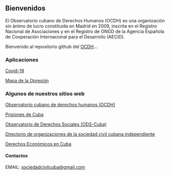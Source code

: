 ## Bienvenidos

El Observatorio cubano de Derechos Humanos (OCDH) es una organización sin ánimo de lucro constituida en Madrid en 2009, inscrita en el Registro Nacional de Asociaciones y en el Registro de ONGD de la Agencia Española de Cooperación Internacional para el Desarrollo (AECID). 

Bienvenido al repositorio github del [OCDH](https://observacuba.org)...


### Aplicaciones

[Covid-19](https://sociedadcivilcuba.github.io/covidcuba/) 

[Mapa de la Opresión](https://sociedadcivilcuba.github.io/opressionmap/) 


### Algunos de nuestros sitios web

[Observatorio cubano de derechos humanos (OCDH)](https://observacuba.org) 

[Prisiones de Cuba](https://prisionescuba.com) 

[Observatorio de Derechos Sociales (ODS-Cuba)](https://derechossocialescuba.com) 

[Directorio de organizaciones de la sociedad civil cubana independiente](https://asociacionescuba.org) 

[Derechos Económicos en Cuba](https://derechoseconomicos.com) 


#### Contactos
EMAIL: sociedadcivilcuba@gmail.com
